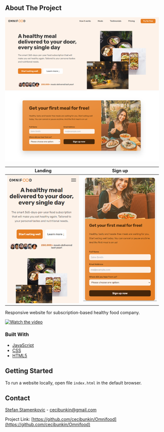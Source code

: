 ## About The Project

![Omnifood landing](./assets/Screenshot1.png)
![Omnifood login](./assets/Screenshot3.png)

|                       Landing                        |                      Sign up                       |
| :--------------------------------------------------: | :------------------------------------------------: |
| ![Omnifood landing mobile](./assets/Screenshot2.png) | ![Omnifood login mobile](./assets/Screenshot4.png) |

Responsive website for subscription-based healthy food company.

[![Watch the video](https://raw.githubusercontent.com/cecibunkin/Omnifood/main/assets/Screenshot1.jpg)](https://raw.githubusercontent.com/cecibunkin/Omnifood/main/assets/omnifood-video.mp4)

### Built With

- [JavaScript](https://developer.mozilla.org/en-US/docs/Web/JavaScript)
- [CSS](https://developer.mozilla.org/en-US/docs/Web/CSS)
- [HTML5](https://developer.mozilla.org/en-US/docs/Web/HTML)

## Getting Started

To run a website locally, open file `index.html` in the default browser.

## Contact

[Stefan Stamenkovic](https://www.linkedin.com/in/stefan-stamenkovic-394943254/) - cecibunkin@gmail.com

Project Link: [https://github.com/cecibunkin/Omnifood](https://github.com/cecibunkin/Omnifood)
